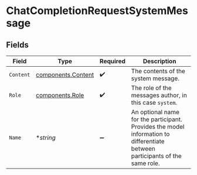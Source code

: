 # ChatCompletionRequestSystemMessage


## Fields

| Field                                                                                                                        | Type                                                                                                                         | Required                                                                                                                     | Description                                                                                                                  |
| ---------------------------------------------------------------------------------------------------------------------------- | ---------------------------------------------------------------------------------------------------------------------------- | ---------------------------------------------------------------------------------------------------------------------------- | ---------------------------------------------------------------------------------------------------------------------------- |
| `Content`                                                                                                                    | [components.Content](../../models/components/content.md)                                                                     | :heavy_check_mark:                                                                                                           | The contents of the system message.                                                                                          |
| `Role`                                                                                                                       | [components.Role](../../models/components/role.md)                                                                           | :heavy_check_mark:                                                                                                           | The role of the messages author, in this case `system`.                                                                      |
| `Name`                                                                                                                       | **string*                                                                                                                    | :heavy_minus_sign:                                                                                                           | An optional name for the participant. Provides the model information to differentiate between participants of the same role. |